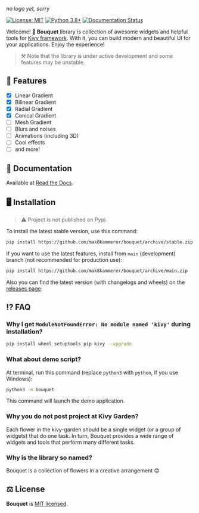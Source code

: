 *no logo yet, sorry*

[![License: MIT](https://img.shields.io/badge/License-MIT-yellow.svg)](https://opensource.org/licenses/MIT) [![Python 3.8+](https://img.shields.io/badge/python-3.8+-blue.svg)](https://www.python.org/downloads/release/python-380/) [![Documentation Status](https://readthedocs.org/projects/bouquet-kivy/badge/?version=latest)](https://bouquet-kivy.readthedocs.io/en/latest/?badge=latest)

Welcome! :bouquet: **Bouquet** library is collection of awesome widgets
and helpful tools for [Kivy framework](https://kivy.org). With it, you can
build modern and beautiful UI for your applications. Enjoy the experience!

> :hammer_and_pick: Note that the library is under active development and some
> features may be unstable.

## :doughnut: Features

- [x] Linear Gradient
- [x] Bilinear Gradient
- [x] Radial Gradient
- [x] Conical Gradient
- [ ] Mesh Gradient
- [ ] Blurs and noises
- [ ] Animations (including 3D)
- [ ] Cool effects
- [ ] and more!

## :book: Documentation

Available at [Read the Docs](http://bouquet-kivy.rtfd.io/).

## :desktop_computer: Installation

> :warning: Project is not published on Pypi.

To install the latest stable version, use this command:

```bash
pip install https://github.com/mak8kammerer/bouquet/archive/stable.zip
```

If you want to use the latest features, install from `main` (development)
branch (not recommended for production use):

```bash
pip install https://github.com/mak8kammerer/bouquet/archive/main.zip
```

Also you can find the latest version (with changelogs and wheels) on the
[releases page](https://github.com/mak8kammerer/bouquet/releases).

## :interrobang: FAQ

### Why I get `ModuleNotFoundError: No module named 'kivy'` during installation?

```bash
pip install wheel setuptools pip kivy --upgrade
```

### What about demo script?

At terminal, run this command (replace `python3` with `python`, if you use Windows):

```bash
python3 -m bouquet
```

This command will launch the demo application.

### Why you do not post project at Kivy Garden?

Each flower in the kivy-garden should be a single widget (or a group of widgets)
that do one task. In turn, Bouquet provides a wide range of widgets and tools
that perform many different tasks.

### Why is the library so named?

Bouquet is a collection of flowers in a creative arrangement :blush:

## :balance_scale: License

**Bouquet** is [MIT licensed](LICENSE).
